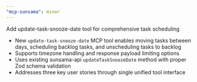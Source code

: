 ```yaml
---
"mcp-sunsama": minor
---
```


Add update-task-snooze-date tool for comprehensive task scheduling

- New `update-task-snooze-date` MCP tool enables moving tasks between days, scheduling backlog tasks, and unscheduling tasks to backlog
- Supports timezone handling and response payload limiting options  
- Uses existing sunsama-api `updateTaskSnoozeDate` method with proper Zod schema validation
- Addresses three key user stories through single unified tool interface